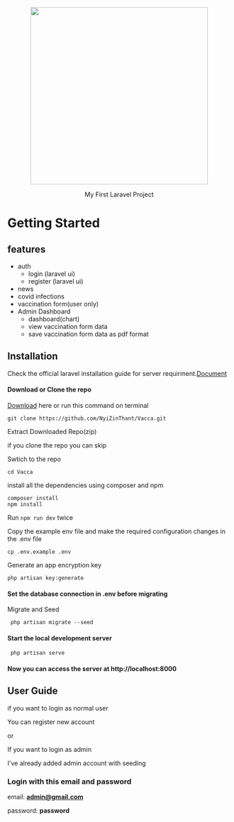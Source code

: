 <p align="center"><a href="https://laravel.com" target="_blank"><img src="https://raw.githubusercontent.com/laravel/art/master/logo-lockup/5%20SVG/2%20CMYK/1%20Full%20Color/laravel-logolockup-cmyk-red.svg" width="400"></a></p>
<p align="center">My First Laravel Project</p>

# Getting Started
## features
- auth
    - login (laravel ui)
    - register (laravel ui)
- news
- covid infections
- vaccination form(user only)
- Admin Dashboard
    - dashboard(chart)
    - view vaccination form data
    - save vaccination form data as pdf format
## Installation
Check the official laravel installation guide for server requirment.<a href="https://laravel.com/docs/9.x/installation">Document<a>
#### Download or Clone the repo
<a href="https://github.com/NyiZinThant/Vacca/archive/refs/heads/main.zip">Download</a> here
or run this command on terminal

``` 
git clone https://github.com/NyiZinThant/Vacca.git 
```

Extract Downloaded Repo(zip)

if you clone the repo you can skip

Swtich to the repo

``` 
cd Vacca
 ```

install all the dependencies using composer and npm

```
composer install 
npm install 
```

Run ` npm run dev `  twice

Copy the example env file and make the required configuration changes in the .env file

```
cp .env.example .env 
```
Generate an app encryption key
```
php artisan key:generate
```

#### Set the database connection in .env before migrating

Migrate and Seed

```
 php artisan migrate --seed 
```
#### Start the local development server
```
 php artisan serve 
```

#### Now you can access the server at http://localhost:8000
## User Guide
if you want to login as normal user 
    
You can register new account
    
or
    
If you want to login as admin
    
I've already added admin account with seeding
    
### Login with this email and password
email: <b>admin@gmail.com</b>
    
password: <b>password</b>
